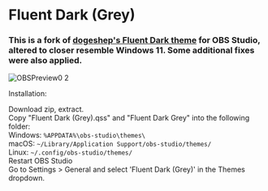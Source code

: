 # Fluent Dark (Grey)

### This is a fork of [dogeshep's Fluent Dark theme](https://obsproject.com/forum/resources/fluent-dark.1666/) for OBS Studio, altered to closer resemble Windows 11. Some additional fixes were also applied.

  

![OBSPreview0 2](https://github.com/Pigney/fluent-dark-grey/assets/34039700/1b5d6e9f-75c4-47f8-91fa-6cbae67616b6)



Installation:

Download zip, extract.\
Copy "Fluent Dark (Grey).qss" and "Fluent Dark Grey" into the following folder:\
Windows: `%APPDATA%\obs-studio\themes\`\
macOS: `~/Library/Application Support/obs-studio/themes/`\
Linux: `~/.config/obs-studio/themes/`\
Restart OBS Studio\
Go to Settings > General and select 'Fluent Dark (Grey)' in the Themes dropdown.